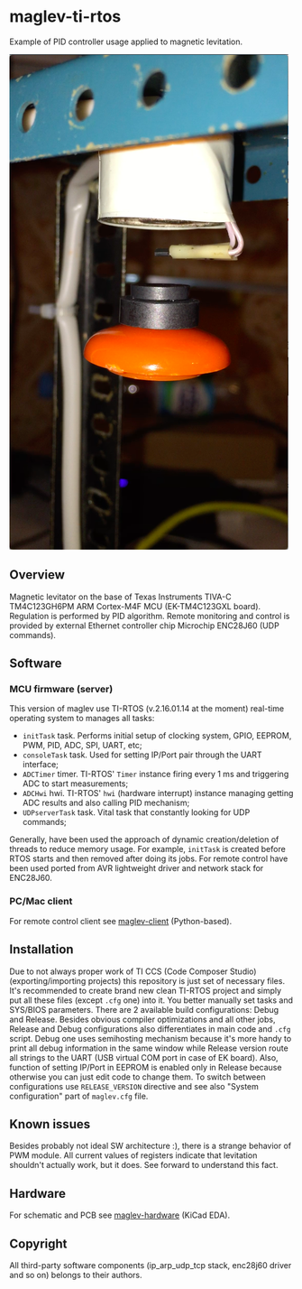 # maglev-ti-rtos
Example of PID controller usage applied to magnetic levitation.

![maglev](/maglev.png)

## Overview
Magnetic levitator on the base of Texas Instruments TIVA-C TM4C123GH6PM ARM Cortex-M4F MCU (EK-TM4C123GXL board). Regulation is performed by PID algorithm. Remote monitoring and control is provided by external Ethernet controller chip Microchip ENC28J60 (UDP commands).

## Software
### MCU firmware (server)
This version of maglev use TI-RTOS (v.2.16.01.14 at the moment) real-time operating system to manages all tasks:
  - `initTask` task. Performs initial setup of clocking system, GPIO, EEPROM, PWM, PID, ADC, SPI, UART, etc;
  - `consoleTask` task. Used for setting IP/Port pair through the UART interface;
  - `ADCTimer` timer. TI-RTOS' `Timer` instance firing every 1 ms and triggering ADC to start measurements;
  - `ADCHwi` hwi. TI-RTOS' `hwi` (hardware interrupt) instance managing getting ADC results and also calling PID mechanism;
  - `UDPserverTask` task. Vital task that constantly looking for UDP commands;

Generally, have been used the approach of dynamic creation/deletion of threads to reduce memory usage. For example, `initTask` is created before RTOS starts and then removed after doing its jobs.
For remote control have been used ported from AVR lightweight driver and network stack for ENC28J60.

### PC/Mac client
For remote control client see [maglev-client](https://github.com/ussserrr/maglev-client) (Python-based).

## Installation
Due to not always proper work of TI CCS (Code Composer Studio) (exporting/importing projects) this repository is just set of necessary files. It's recommended to create brand new clean TI-RTOS project and simply put all these files (except `.cfg` one) into it. You better manually set tasks and SYS/BIOS parameters.
There are 2 available build configurations: Debug and Release. Besides obvious compiler optimizations and all other jobs, Release and Debug configurations also differentiates in main code and `.cfg` script. Debug one uses semihosting mechanism because it's more handy to print all debug information in the same window while Release version route all strings to the UART (USB virtual COM port in case of EK board). Also, function of setting IP/Port in EEPROM is enabled only in Release because otherwise you can just edit code to change them. To switch between configurations use `RELEASE_VERSION` directive and see also "System configuration" part of `maglev.cfg` file.

## Known issues
Besides probably not ideal SW architecture :), there is a strange behavior of PWM module. All current values of registers indicate that levitation shouldn't actually work, but it does. See forward to understand this fact.

## Hardware
For schematic and PCB see [maglev-hardware](https://github.com/ussserrr/maglev-hardware) (KiCad EDA).

## Copyright
All third-party software components (ip_arp_udp_tcp stack, enc28j60 driver and so on) belongs to their authors.
